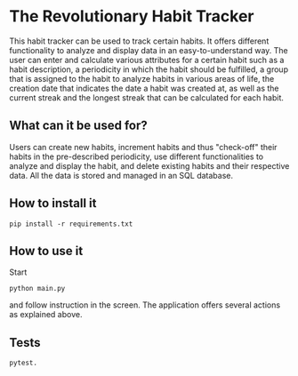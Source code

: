 # The Revolutionary Habit Tracker

This habit tracker can be used to track certain habits. It offers different functionality 
to analyze and display data in an easy-to-understand way. The user can enter and calculate various attributes 
for a certain habit such as a habit description, a periodicity in which the habit should be fulfilled, 
a group that is assigned to the habit to analyze habits in various areas of life, the creation date 
that indicates the date a habit was created at, as well as the current streak and the longest streak 
that can be calculated for each habit.

## What can it be used for?

Users can create new habits, increment habits and thus "check-off" their habits in the pre-described periodicity,
use different functionalities to analyze and display the habit, and delete existing habits and their respective data.
All the data is stored and managed in an SQL database. 
## How to install it

```shell
pip install -r requirements.txt
```

## How to use it
Start
```shell
python main.py
```
and follow instruction in the screen. The application offers several actions as explained above.

## Tests

```shell
pytest.
```

